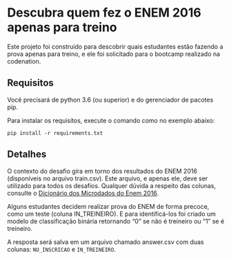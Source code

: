 # Descubra quem fez o ENEM 2016 apenas para treino

Este projeto foi construído para descobrir quais estudantes estão fazendo a prova apenas para treino, e ele foi solicitado para o bootcamp realizado na codenation.

## Requisitos

Você precisará de python 3.6 (ou superior) e do gerenciador de pacotes pip.

Para instalar os requisitos, execute o comando como no exemplo abaixo:

    pip install -r requirements.txt

## Detalhes

O contexto do desafio gira em torno dos resultados do ENEM 2016 (disponíveis no arquivo train.csv). Este arquivo, e apenas ele, deve ser utilizado para todos os desafios. Qualquer dúvida a respeito das colunas, consulte o [Dicionário dos Microdados do Enem 2016](https://s3-us-west-1.amazonaws.com/acceleration-assets-highway/data-science/dicionario-de-dados.zip).

Alguns estudantes decidem realizar prova do ENEM de forma precoce, como um teste (coluna IN_TREINEIRO). E para identificá-los foi criado um modelo de classificação binária retornando “0” se não é treineiro ou “1” se é treineiro.

A resposta será salva em um arquivo chamado answer.csv com duas colunas: `NU_INSCRICAO` e `IN_TREINEIRO`.
